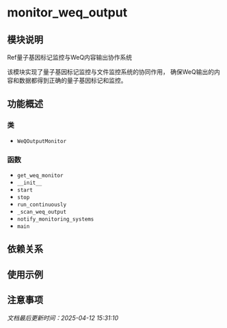 # monitor_weq_output

## 模块说明
Ref量子基因标记监控与WeQ内容输出协作系统

该模块实现了量子基因标记监控与文件监控系统的协同作用，
确保WeQ输出的内容和数据都得到正确的量子基因标记和监控。

## 功能概述

### 类

- `WeQOutputMonitor`

### 函数

- `get_weq_monitor`
- `__init__`
- `start`
- `stop`
- `run_continuously`
- `_scan_weq_output`
- `notify_monitoring_systems`
- `main`

## 依赖关系

## 使用示例

## 注意事项

*文档最后更新时间：2025-04-12 15:31:10*